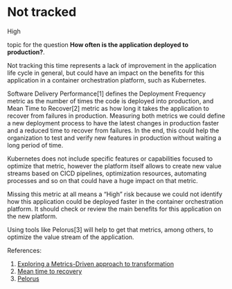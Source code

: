 # Not tracked

<div class="risk-rounded-box high">High</div>

topic for the question **How often is the application deployed to production?**.

Not tracking this time represents a lack of improvement in the application life
cycle in general, but could have an impact on the benefits for this application
in a container orchestration platform, such as Kubernetes.

Software Delivery Performance[1] defines the Deployment Frequency metric as the
number of times the code is deployed into production, and Mean Time to Recover[2]
metric as how long it takes the application to recover from failures in production.
Measuring both metrics we could define a new deployment process to have the latest
changes in production faster and a reduced time to recover from failures. In the
end, this could help the organization to test and verify new features in production
without waiting a long period of time.

Kubernetes does not include specific features or capabilities focused to optimize
that metric, however the platform itself allows to create new value streams based
on CICD pipelines, optimization resources, automating processes and so on that
could have a huge impact on that metric.

Missing this metric at all means a “High” risk because we could not identify
how this application could be deployed faster in the container orchestration
platform. It should check or review the main benefits for this application on
the new platform.

Using tools like Pelorus[3] will help to get that metrics, among others, to
optimize the value stream of the application.

References:
1. [Exploring a Metrics-Driven approach to transformation](https://cloud.redhat.com/blog/exploring-a-metrics-driven-approach-to-transformation)
2. [Mean time to recovery](https://en.wikipedia.org/wiki/Mean_time_to_recovery)
3. [Pelorus](https://pelorus.readthedocs.io/en/latest/#software-delivery-performance-as-an-outcome)
